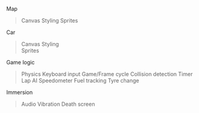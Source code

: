 Map

> Canvas
> Styling
> Sprites

Car

> Canvas
> Styling  
> Sprites

Game logic

> Physics
> Keyboard input
> Game/Frame cycle
> Collision detection
> Timer
> Lap
> AI
> Speedometer
> Fuel tracking
> Tyre change

Immersion

> Audio
> Vibration
> Death screen
